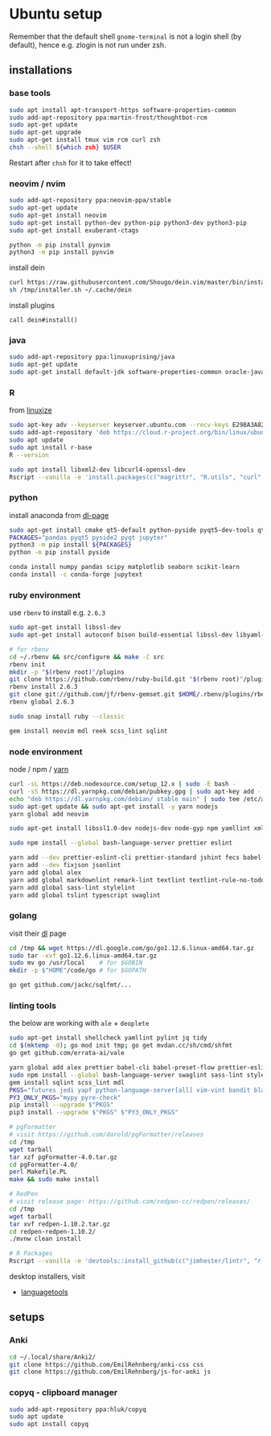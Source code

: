 # Ubuntu setup

Remember that the default shell `gnome-terminal` is not a login shell (by default), hence e.g. zlogin is not run under zsh.

## installations

### base tools

```sh
sudo apt install apt-transport-https software-properties-common
sudo add-apt-repository ppa:martin-frost/thoughtbot-rcm
sudo apt-get update
sudo apt-get upgrade
sudo apt-get install tmux vim rcm curl zsh
chsh --shell ${which zsh} $USER
```

Restart after `chsh` for it to take effect!

### neovim / nvim

```sh
sudo add-apt-repository ppa:neovim-ppa/stable
sudo apt-get update
sudo apt-get install neovim
sudo apt-get install python-dev python-pip python3-dev python3-pip
sudo apt-get install exuberant-ctags

python -m pip install pynvim
python3 -m pip install pynvim
```

install dein

```sh
curl https://raw.githubusercontent.com/Shougo/dein.vim/master/bin/installer.sh > /tmp/installer.sh
sh /tmp/installer.sh ~/.cache/dein
```

install plugins

```vim
call dein#install()
```

### java

```sh
sudo add-apt-repository ppa:linuxuprising/java
sudo apt-get update
sudo apt-get install default-jdk software-properties-common oracle-java12-installer
```

### R

from [linuxize](https://linuxize.com/post/how-to-install-r-on-ubuntu-18-04/)

```sh
sudo apt-key adv --keyserver keyserver.ubuntu.com --recv-keys E298A3A825C0D65DFD57CBB651716619E084DAB9
sudo add-apt-repository 'deb https://cloud.r-project.org/bin/linux/ubuntu bionic-cran35/'
sudo apt update
sudo apt install r-base
R --version

sudo apt install libxml2-dev libcurl4-openssl-dev
Rscript --vanilla -e 'install.packages(c("magrittr", "R.utils", "curl", "xml2", "httr", "rvest", "tidyverse"), repos = "https://ftp.acc.umu.se/mirror/CRAN")'
```

### python

install anaconda from [dl-page](https://www.anaconda.com/distribution/#download-section)

```sh
sudo apt-get install cmake qt5-default python-pyside pyqt5-dev-tools qtcreator python-qtconsole
PACKAGES="pandas pyqt5 pyside2 pyqt jupyter"
python3 -m pip install ${PACKAGES}
python -m pip install pyside

conda install numpy pandas scipy matplotlib seaborn scikit-learn
conda install -c conda-forge jupytext
```

### ruby environment

use `rbenv`
to install e.g. `2.6.3`

```sh
sudo apt-get install libssl-dev
sudo apt-get install autoconf bison build-essential libssl-dev libyaml-dev libreadline6-dev zlib1g-dev libncurses5-dev libffi-dev libgdbm5 libgdbm-dev

# for rbenv
cd ~/.rbenv && src/configure && make -C src
rbenv init
mkdir -p "$(rbenv root)"/plugins
git clone https://github.com/rbenv/ruby-build.git "$(rbenv root)"/plugins/ruby-build # ruby-build
rbenv install 2.6.3
git clone git://github.com/jf/rbenv-gemset.git $HOME/.rbenv/plugins/rbenv-gemset # gems
rbenv global 2.6.3

sudo snap install ruby --classic

gem install neovim mdl reek scss_lint sqlint
```

### node environment

node / npm / [yarn](https://yarnpkg.com/lang/en/docs/install/#debian-stable)

```sh
curl -sL https://deb.nodesource.com/setup_12.x | sudo -E bash -
curl -sS https://dl.yarnpkg.com/debian/pubkey.gpg | sudo apt-key add -
echo "deb https://dl.yarnpkg.com/debian/ stable main" | sudo tee /etc/apt/sources.list.d/yarn.list
sudo apt-get update && sudo apt-get install -y yarn nodejs
yarn global add neovim

sudo apt-get install libssl1.0-dev nodejs-dev node-gyp npm yamllint xmlstarlet

sudo npm install --global bash-language-server prettier eslint

yarn add --dev prettier-eslint-cli prettier-standard jshint fecs babel-cli babel-preset-flow
yarn add --dev fixjson jsonlint
yarn add global alex
yarn add global markdownlint remark-lint textlint textlint-rule-no-todo write-good
yarn add global sass-lint stylelint
yarn add global tslint typescript swaglint
```

### golang

visit their [dl](https://golang.org/dl/) page

```sh
cd /tmp && wget https://dl.google.com/go/go1.12.6.linux-amd64.tar.gz
sudo tar -xvf go1.12.6.linux-amd64.tar.gz
sudo mv go /usr/local    # for $GOBIN
mkdir -p $"HOME"/code/go # for $GOPATH

go get github.com/jackc/sqlfmt/...
```

### linting tools

the below are working with `ale` + `deoplete`

```sh
sudo apt-get install shellcheck yamllint pylint jq tidy
cd $(mktemp -d); go mod init tmp; go get mvdan.cc/sh/cmd/shfmt
go get github.com/errata-ai/vale

yarn global add alex prettier babel-cli babel-preset-flow prettier-eslint-cli prettier-standard
sudo npm install --global bash-language-server swaglint sass-lint stylelint markdownlint remark-lint remark remark-preset-lint-markdown-style-guide textlint textlint-rule-no-todo fixjson jsonlint eslint fecs jshint standard typescript xo htmlhint
gem install sqlint scss_lint mdl
PKGS="futures jedi yapf python-language-server[all] vim-vint bandit black isort prospector pyflakes autopep8 pycodestyle pylama reorder-python-imports vulture proselint gitlint flake8"
PY3_ONLY_PKGS="mypy pyre-check"
pip install --upgrade $"PKGS"
pip3 install --upgrade $"PKGS" $"PY3_ONLY_PKGS"

# pgFormatter
# visit https://github.com/darold/pgFormatter/releases
cd /tmp
wget tarball
tar xzf pgFormatter-4.0.tar.gz
cd pgFormatter-4.0/
perl Makefile.PL
make && sudo make install

# RedPen
# visit release page: https://github.com/redpen-cc/redpen/releases/
cd /tmp
wget tarball
tar xvf redpen-1.10.2.tar.gz
cd redpen-redpen-1.10.2/
./mvnw clean install

# R Packages
Rscript --vanilla -e 'devtools::install_github(c("jimhester/lintr", "r-lib/styler"))'
```

desktop installers, visit

- [languagetools](https://languagetool.org/)

## setups

### Anki

```sh
cd ~/.local/share/Anki2/
git clone https://github.com/EmilRehnberg/anki-css css
git clone https://github.com/EmilRehnberg/js-for-anki js
```

### copyq - clipboard manager

```sh
sudo add-apt-repository ppa:hluk/copyq
sudo apt update
sudo apt install copyq
```
